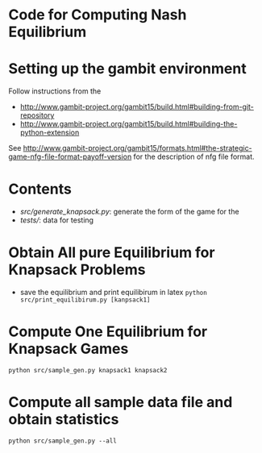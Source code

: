Code for Computing Nash Equilibrium 
=======

# Setting up the gambit environment
Follow instructions from the 
- http://www.gambit-project.org/gambit15/build.html#building-from-git-repository
- http://www.gambit-project.org/gambit15/build.html#building-the-python-extension

See http://www.gambit-project.org/gambit15/formats.html#the-strategic-game-nfg-file-format-payoff-version for the description of nfg file format. 

# Contents  
- *src/generate_knapsack.py*: generate the form of the game for the 
- *tests/*: data for testing 

# Obtain All pure Equilibrium for Knapsack Problems 
- save the equilibrium and print equilibirum in latex 
    `python src/print_equilibirum.py [kanpsack1]`

# Compute One Equilibrium for Knapsack Games 
`python src/sample_gen.py knapsack1 knapsack2`

# Compute all sample data file and obtain statistics 
`python src/sample_gen.py --all`
